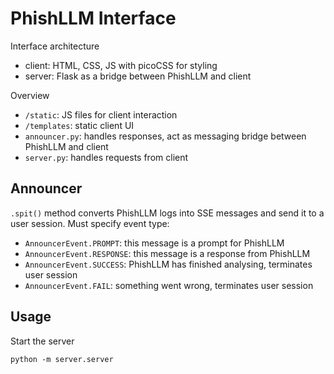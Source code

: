 # PhishLLM Interface

Interface architecture
- client: HTML, CSS, JS with picoCSS for styling
- server: Flask as a bridge between PhishLLM and client

Overview
- `/static`: JS files for client interaction
- `/templates`: static client UI
- `announcer.py`: handles responses, act as messaging bridge between PhishLLM and client
- `server.py`: handles requests from client

## Announcer
`.spit()` method converts PhishLLM logs into SSE messages and send it to a user session. Must specify event type:
- `AnnouncerEvent.PROMPT`: this message is a prompt for PhishLLM
- `AnnouncerEvent.RESPONSE`: this message is a response from PhishLLM
- `AnnouncerEvent.SUCCESS`: PhishLLM has finished analysing, terminates user session
- `AnnouncerEvent.FAIL`: something went wrong, terminates user session

## Usage
Start the server
```
python -m server.server
```